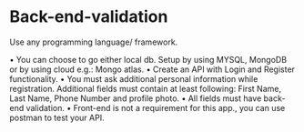 # Back-end-validation
Use any programming language/ framework.

• You can choose to go either local db. Setup by using MYSQL, MongoDB
or by using cloud e.g.: Mongo atlas.
• Create an API with Login and Register functionality.
• You must ask additional personal information while registration.
Additional fields must contain at least following: First Name, Last Name,
Phone Number and profile photo.
• All fields must have back-end validation.
• Front-end is not a requirement for this app., you can use postman to test
your API.
